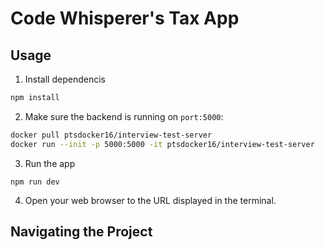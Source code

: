 # Code Whisperer's Tax App

## Usage
1. Install dependencis
```bash
npm install
```

2. Make sure the backend is running on `port:5000`:
```bash
docker pull ptsdocker16/interview-test-server
docker run --init -p 5000:5000 -it ptsdocker16/interview-test-server
```

3. Run the app
```
npm run dev
```

4. Open your web browser to the URL displayed in the terminal.

## Navigating the Project